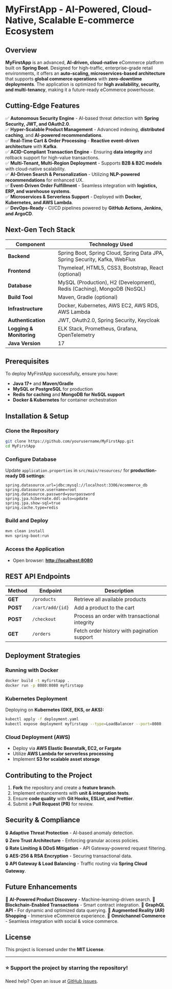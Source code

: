 # MyFirstApp - AI-Powered, Cloud-Native, Scalable E-commerce Ecosystem

## Overview
**MyFirstApp** is an advanced, **AI-driven, cloud-native** eCommerce platform built on **Spring Boot**. Designed for high-traffic, enterprise-grade retail environments, it offers an **auto-scaling, microservices-based architecture** that supports **global commerce operations** with **zero-downtime deployments**. The application is optimized for **high availability, security, and multi-tenancy**, making it a future-ready eCommerce powerhouse.

## Cutting-Edge Features
✅ **Autonomous Security Engine** - AI-based threat detection with **Spring Security, JWT, and OAuth2.0**.  
✅ **Hyper-Scalable Product Management** - Advanced indexing, **distributed caching**, and **AI-powered recommendations**.  
✅ **Real-Time Cart & Order Processing** - **Reactive event-driven architecture** with **Kafka**.  
✅ **ACID-Compliant Transaction Engine** - Ensuring **data integrity** and rollback support for high-value transactions.  
✅ **Multi-Tenant, Multi-Region Deployment** - Supports **B2B & B2C models** with cloud-native scalability.  
✅ **AI-Driven Search & Personalization** - Utilizing **NLP-powered recommendations** for enhanced UX.  
✅ **Event-Driven Order Fulfillment** - Seamless integration with **logistics, ERP, and warehouse systems**.  
✅ **Microservices & Serverless Support** - Deployed with **Docker, Kubernetes, and AWS Lambda**.  
✅ **DevOps-Ready** - CI/CD pipelines powered by **GitHub Actions, Jenkins, and ArgoCD**.

## Next-Gen Tech Stack
| Component  | Technology Used |
|------------|----------------|
| **Backend** | Spring Boot, Spring Cloud, Spring Data JPA, Spring Security, Kafka, WebFlux |
| **Frontend** | Thymeleaf, HTML5, CSS3, Bootstrap, React (optional) |
| **Database** | MySQL (Production), H2 (Development), Redis (Caching), MongoDB (NoSQL) |
| **Build Tool** | Maven, Gradle (optional) |
| **Infrastructure** | Docker, Kubernetes, AWS EC2, AWS RDS, AWS Lambda |
| **Authentication** | JWT, OAuth2.0, Spring Security, Keycloak |
| **Logging & Monitoring** | ELK Stack, Prometheus, Grafana, OpenTelemetry |
| **Java Version** | 17 |

## Prerequisites
To deploy MyFirstApp successfully, ensure you have:
- **Java 17+** and **Maven/Gradle**
- **MySQL or PostgreSQL** for production
- **Redis for caching** and **MongoDB for NoSQL support**
- **Docker & Kubernetes** for container orchestration

## Installation & Setup
### Clone the Repository
```sh
git clone https://github.com/yourusername/MyFirstApp.git
cd MyFirstApp
```

### Configure Database
Update `application.properties` in `src/main/resources/` for **production-ready DB settings**:
```properties
spring.datasource.url=jdbc:mysql://localhost:3306/ecommerce_db
spring.datasource.username=root
spring.datasource.password=yourpassword
spring.jpa.hibernate.ddl-auto=update
spring.jpa.show-sql=true
spring.cache.type=redis
```

### Build and Deploy
```sh
mvn clean install
mvn spring-boot:run
```

### Access the Application
- Open browser: **[http://localhost:8080](http://localhost:8080)**

## REST API Endpoints
| Method | Endpoint         | Description |
|--------|----------------|-------------|
| **GET** | `/products` | Retrieve all available products |
| **POST** | `/cart/add/{id}` | Add a product to the cart |
| **POST** | `/checkout` | Process an order with transactional integrity |
| **GET** | `/orders` | Fetch order history with pagination support |

## Deployment Strategies
### Running with Docker
```sh
docker build -t myfirstapp .
docker run -p 8080:8080 myfirstapp
```

### Kubernetes Deployment
Deploying on **Kubernetes (GKE, EKS, or AKS):**
```sh
kubectl apply -f deployment.yaml
kubectl expose deployment myfirstapp --type=LoadBalancer --port=8080
```

### Cloud Deployment (AWS)
- Deploy via **AWS Elastic Beanstalk, EC2, or Fargate**
- Utilize **AWS Lambda for serverless processing**
- Implement **S3 for scalable asset storage**

## Contributing to the Project
1. **Fork** the repository and create a **feature branch**.
2. Implement enhancements with **unit & integration tests**.
3. Ensure **code quality** with **Git Hooks, ESLint, and Prettier**.
4. Submit a **Pull Request (PR)** for review.

## Security & Compliance
🔒 **Adaptive Threat Protection** - AI-based anomaly detection.  
🔒 **Zero Trust Architecture** - Enforcing granular access policies.  
🔒 **Rate Limiting & DDoS Mitigation** - API Gateway-powered request filtering.  
🔒 **AES-256 & RSA Encryption** - Securing transactional data.  
🔒 **API Gateway & Load Balancing** - Traffic routing via **Spring Cloud Gateway**.

## Future Enhancements
🚀 **AI-Powered Product Discovery** - Machine-learning-driven search.
🚀 **Blockchain-Enabled Transactions** - Smart contract integration.
🚀 **GraphQL API** - For dynamic and optimized data querying.
🚀 **Augmented Reality (AR) Shopping** - Immersive eCommerce experience.
🚀 **Omnichannel Commerce** - Seamless integration with social & voice commerce.

## License
This project is licensed under the **MIT License**.

---
### ⭐ Support the project by starring the repository!

Need help? Open an issue at [GitHub Issues](https://github.com/yourusername/MyFirstApp/issues).

